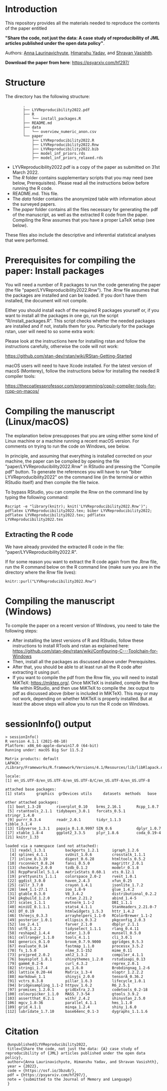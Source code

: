 # Introduction 

This repository provides all the materials needed to reproduce the contents of the paper entitled 

**"Share the code, not just the data: A case study of reproducibility of JML articles published under the open data policy"**.

Authors: [Anna Laurinavichyute](https://annlaurin.netlify.app/), [Himanshu Yadav](https://sites.google.com/site/himanshuyadavjnu/), and [Shravan Vasishth](https://vasishth.github.io/).

**Download the paper from here**: https://psyarxiv.com/hf297/

# Structure

The directory has the following structure: 

            .
            ├── LYVReproducibility2022.pdf
            ├── R
            │   └── install_packages.R
            ├── README.md
            ├── data
            │   └── overview_numeric_anon.csv
            └── paper
                ├── LYVReproducibility2022.R
                ├── LYVReproducibility2022.Rnw
                ├── LYVReproducibility2022.bib
                ├── model_inf_priors.rds
                ├── model_inf_priors_relaxed.rds
 
- LYVReproducibility2022.pdf is a copy of the paper as submitted on 31st March 2022.
- The *R* folder contains supplementary scripts that you may need (see below, Prerequisites). Please read all the instructions below before running the R code.
- README.md. This file.
- The *data* folder contains the anonymized table with information about the surveyed papers.
- The *paper* folder contains all the files necessary for generating the pdf of the manuscript, as well as the extracted R code from the paper. Compiling the Rnw assumes that you have a proper LaTeX setup (see below).

These files also include the descriptive and inferential statistical analyses that were performed.

# Prerequisites for compiling the paper: Install packages

You will need a number of R packages to run the code generating the paper (the file "paper/LYVReproducibility2022.Rnw"). The .Rnw file assumes that the packages are installed and can be loaded. If you don't have them installed, the document will not compile. 

Either you should install each of the required R packages yourself or, if you want to install all the packages in one go, run the script "R/install_packages.R". This script checks whether the needed packages are installed and if not, installs them for you. Particularly for the package rstan, user will need to so some extra work:

Please look at the instructions here for installing rstan and follow the instructions carefully, otherwise the code will not work:

https://github.com/stan-dev/rstan/wiki/RStan-Getting-Started

macOS users will need to have Xcode installed. For the latest version of macoS (Monterey), follow the instructions below for installing the needed R compiler tools:

https://thecoatlessprofessor.com/programming/cpp/r-compiler-tools-for-rcpp-on-macos/ 

# Compiling the manuscript (Linux/macOS)

The explanation below presupposes that you are using either some kind of Linux machine or a machine running a recent macOS version. For comments on trying to run the code on Windows, see below.

In principle, and assuming that everything is installed corrected on your machine, the paper can be compiled by opening the file "paper/LYVReproducibility2022.Rnw" in RStudio and pressing the "Compile pdf" button. To generate the references you will have to run "biber LYVReproducibility2022" on the command line (in the terminal or within RStudio itself) and then compile the file twice. 

To bypass RStudio, you can compile the Rnw on the command line by typing the following command:

    Rscript -e "library(knitr); knit('LYVReproducibility2022.Rnw')"; pdflatex LYVReproducibility2022.tex; biber LYVReproducibility2022; pdflatex LYVReproducibility2022.tex; pdflatex LYVReproducibility2022.tex

## Extracting the R code


We have already provided the extracted R code in the file: "paper/LYVReproducibility2022.R".

If for some reason you want to extract the R code again from the .Rnw file, run the R command below on the R command line (make sure you are in the directory where the Rnw file lives):

    knitr::purl("LYVReproducibility2022.Rnw") 


# Compiling the manuscript (Windows)

To compile the paper on a recent version of Windows, you need to take the following steps:

- After installing the latest versions of R and RStudio, follow these instructions to install RTools and rstan as explained here: https://github.com/stan-dev/rstan/wiki/Configuring-C---Toolchain-for-Windows
- Then, install all the packages as discussed above under Prerequisites.
- After that, you should be able to at least run all the R code after extracting it using purl.
- If you want to compile the pdf from the Rnw file, you will need to install MiKTeX: https://miktex.org/. Once MiKTeX is installed, compile the Rnw file within RStudio, and then use MiKTeX to compile the .tex output to pdf as discussed above (biber is included in MiKTeX). This may or may not work, depending on whether MiKTeX is properly installed. But at least the above steps will allow you to run the R code on Windows.

# sessionInfo() output

    > sessionInfo()
    R version 4.1.1 (2021-08-10)
    Platform: x86_64-apple-darwin17.0 (64-bit)
    Running under: macOS Big Sur 11.5.2

    Matrix products: default
    LAPACK: /Library/Frameworks/R.framework/Versions/4.1/Resources/lib/libRlapack.dylib

    locale:
    [1] en_US.UTF-8/en_US.UTF-8/en_US.UTF-8/C/en_US.UTF-8/en_US.UTF-8

    attached base packages:
    [1] stats     graphics  grDevices utils     datasets  methods   base     

    other attached packages:
     [1] boot_1.3-28       riverplot_0.10    brms_2.16.1       Rcpp_1.0.7       
     [5] rstantools_2.1.1  tidybayes_3.0.1   forcats_0.5.1     stringr_1.4.0    
     [9] purrr_0.3.4       readr_2.0.1       tidyr_1.1.3       tibble_3.1.4     
    [13] tidyverse_1.3.1   papaja_0.1.0.9997 SIN_0.6           dplyr_1.0.7      
    [17] xtable_1.8-4      ggplot2_3.3.5     plyr_1.8.6        coda_0.19-4      
    [21] knitr_1.33       

    loaded via a namespace (and not attached):
      [1] readxl_1.3.1         backports_1.2.1      igraph_1.2.6        
      [4] splines_4.1.1        svUnit_1.0.6         crosstalk_1.1.1     
      [7] inline_0.3.19        digest_0.6.28        htmltools_0.5.2     
     [10] rsconnect_0.8.24     fansi_0.5.0          magrittr_2.0.1      
     [13] checkmate_2.0.0      tzdb_0.1.2           modelr_0.1.8        
     [16] RcppParallel_5.1.4   matrixStats_0.60.1   xts_0.12.1          
     [19] prettyunits_1.1.1    colorspace_2.0-2     rvest_1.0.1         
     [22] ggdist_3.0.0         haven_2.4.3          xfun_0.25           
     [25] callr_3.7.0          crayon_1.4.1         jsonlite_1.7.2      
     [28] lme4_1.1-27.1        zoo_1.8-9            glue_1.4.2          
     [31] gtable_0.3.0         V8_3.4.2             distributional_0.2.2
     [34] pkgbuild_1.2.0       rstan_2.21.2         abind_1.4-5         
     [37] scales_1.1.1         mvtnorm_1.1-2        DBI_1.1.1           
     [40] miniUI_0.1.1.1       stats4_4.1.1         StanHeaders_2.21.0-7
     [43] DT_0.19              htmlwidgets_1.5.3    httr_1.4.2          
     [46] threejs_0.3.3        arrayhelpers_1.1-0   RColorBrewer_1.1-2  
     [49] posterior_1.0.1      ellipsis_0.3.2       pkgconfig_2.0.3     
     [52] loo_2.4.1            farver_2.1.0         dbplyr_2.1.1        
     [55] utf8_1.2.2           tidyselect_1.1.1     rlang_0.4.11        
     [58] reshape2_1.4.4       later_1.3.0          munsell_0.5.0       
     [61] cellranger_1.1.0     tools_4.1.1          cli_3.0.1           
     [64] generics_0.1.0       broom_0.7.9.9000     ggridges_0.5.3      
     [67] evaluate_0.14        fastmap_1.1.0        processx_3.5.2      
     [70] fs_1.5.0             nlme_3.1-152         mime_0.11           
     [73] projpred_2.0.2       xml2_1.3.2           compiler_4.1.1      
     [76] bayesplot_1.8.1      shinythemes_1.2.0    rstudioapi_0.13     
     [79] gamm4_0.2-6          curl_4.3.2           reprex_2.0.1        
     [82] stringi_1.7.4        ps_1.6.0             Brobdingnag_1.2-6   
     [85] lattice_0.20-44      Matrix_1.3-4         nloptr_1.2.2.2      
     [88] markdown_1.1         shinyjs_2.0.0        tensorA_0.36.2      
     [91] vctrs_0.3.8          pillar_1.6.3         lifecycle_1.0.1     
     [94] bridgesampling_1.1-2 httpuv_1.6.2         R6_2.5.1            
     [97] promises_1.2.0.1     gridExtra_2.3        codetools_0.2-18    
    [100] colourpicker_1.1.0   MASS_7.3-54          gtools_3.9.2        
    [103] assertthat_0.2.1     withr_2.4.2          shinystan_2.5.0     
    [106] mgcv_1.8-36          parallel_4.1.1       hms_1.1.0           
    [109] grid_4.1.1           minqa_1.2.4          shiny_1.6.0         
    [112] lubridate_1.7.10     base64enc_0.1-3      dygraphs_1.1.1.6  

# Citation

     @unpublished{LYVReproducibility2022,
     title={Share the code, not just the data: {A} case study of reproducibility of {JML} articles published under the open data policy},
     author={Anna Laurinavichyute, Himanshu Yadav, and Shravan Vasishth},
     year = {2022},
     code = {https://osf.io/3bzu8/},
     pdf = {https://psyarxiv.com/hf297/},
     note = {submitted to the Journal of Memory and Language}
     }
